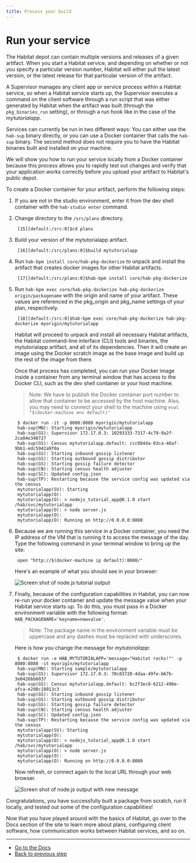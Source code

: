 ```yaml
---
title: Process your build
---
```


# Run your service
The Habitat depot can contain multiple versions and releases of a given artifact. When you start a Habitat service, and depending on whether or not you specify a particular version number, Habitat will either pull the latest version, or the latest release for that particular version of the artifact.

A Supervisor manages any client app or service process within a Habitat service, so when a Habitat service starts up, the Supervisor executes a command on the client software through a run script that was either generated by Habitat when the artifact was built (through the `pkg_binaries_run` setting), or through a run hook like in the case of the _mytutorialapp_.

Services can currently be run in two different ways: You can either use the `hab-sup` binary directly, or you can use a Docker container that calls the `hab-sup` binary. The second method does not require you to have the Habitat binaries built and installed on your machine.

We will show you how to run your service locally from a Docker container because this process allows you to rapidly test out changes and verify that your application works correctly before you upload your artifact to Habitat's public depot.

To create a Docker container for your artifact, perform the following steps:

1. If you are not in the studio environment, enter it from the dev shell container with the `hab-studio enter` command.
2. Change directory to the `/src/plans` directory.

        [15][default:/src:0]$cd plans

3. Build your version of the mytutorialapp artifact.

        [16][default:/src/plans:0]$build mytutorialapp

4. Run `hab-bpm install core/hab-pkg-dockerize` to unpack and install the artifact that creates docker images for other Habitat artifacts.

        [17][default:/src/plans:0]$hab-bpm install core/hab-pkg-dockerize

5. Run `hab-bpm exec core/hab-pkg-dockerize hab-pkg-dockerize origin/packagename` with the origin and name of your artifact. These values are referenced in the pkg_origin and pkg_name settings of your plan, respectively.

        [18][default:/src:0]$hab-bpm exec core/hab-pkg-dockerize hab-pkg-dockerize myorigin/mytutorialapp

    Habitat will proceed to unpack and install all necessary Habitat artifacts, the Habitat command-line interface (CLI) tools and binaries, the mytutorialapp artifact, and all of its dependencies. Then it will create an image using the Docker scratch image as the base image and build up the rest of the image from there.

    Once that process has completed, you can run your Docker image inside a container from any terminal window that has access to the Docker CLI, such as the dev shell container or your host machine.

      > Note: We have to publish the Docker container port number to allow that container to be accessed by the host machine. Also, you may need to connect your shell to the machine using `eval "$(docker-machine env default)"`

        $ docker run -it -p 8080:8080 myorigin/mytutorialapp
        hab-sup(MN): Starting myorigin/mytutorialapp
        hab-sup(GS): Supervisor 172.17.0.3: 10293333-7317-4c79-9a2f-2ca04e340727
        hab-sup(GS): Census mytutorialapp.default: ccc084da-03ca-46af-9bb1-edc5942a9f0a
        hab-sup(GS): Starting inbound gossip listener
        hab-sup(GS): Starting outbound gossip distributor
        hab-sup(GS): Starting gossip failure detector
        hab-sup(CN): Starting census health adjuster
        hab-sup(SC): Updated config.json
        hab-sup(TP): Restarting because the service config was updated via the census
        mytutorialapp(SV): Starting
        mytutorialapp(O):
        mytutorialapp(O): > nodejs_tutorial_app@0.1.0 start /hab/svc/mytutorialapp
        mytutorialapp(O): > node server.js
        mytutorialapp(O):
        mytutorialapp(O): Running on http://0.0.0.0:8080

4. Because we are running this service in a Docker container, you need the IP address of the VM that is running it to access the message of the day. Type the following command in your terminal window to bring up the site:

        open "http://$(docker-machine ip default):8080/"

    Here's an example of what you should see in your browser:

    ![Screen shot of node.js tutorial output](/images/nodejs-tutorial-output.png)

5. Finally, because of the configuration capabilities in Habitat, you can now re-run your docker container and update the message value when your Habitat service starts up. To do this, you must pass in a Docker environment variable with the following format: `HAB_PACKAGENAME='keyname=newvalue'`.

    > Note: The package name in the environment variable must be uppercase and any dashes must be replaced with underscores.

    Here is how you change the message for _mytutorialapp_:


        $ docker run -e HAB_MYTUTORIALAPP='message="Habitat rocks!"' -p 8080:8080 -it myorigin/mytutorialapp
        hab-sup(MN): Starting sample/mytutorialapp
        hab-sup(GS): Supervisor 172.17.0.3: 70c03728-4daa-49fe-b67b-3e0426bb6037
        hab-sup(GS): Census mytutorialapp.default: bc2f3ec8-6212-490e-afca-e2d8c18013c3
        hab-sup(GS): Starting inbound gossip listener
        hab-sup(GS): Starting outbound gossip distributor
        hab-sup(GS): Starting gossip failure detector
        hab-sup(CN): Starting census health adjuster
        hab-sup(SC): Updated config.json
        hab-sup(TP): Restarting because the service config was updated via the census
        mytutorialapp(SV): Starting
        mytutorialapp(O):
        mytutorialapp(O): > nodejs_tutorial_app@0.1.0 start /hab/svc/mytutorialapp
        mytutorialapp(O): > node server.js
        mytutorialapp(O):
        mytutorialapp(O): Running on http://0.0.0.0:8080


    Now refresh, or connect again to the local URL through your web browser.

    ![Screen shot of node.js output with new message](/images/nodejs-tutorial-update-output.png)

Congratulations, you have successfully built a package from scratch, run it locally, and tested out some of the configuration capabilities!

Now that you have played around with the basics of Habitat, go over to the Docs section of the site to learn more about plans, configuring client software, how communication works between Habitat services, and so on.

<hr>
<ul class="main-content--button-nav">
  <li><a href="/docs" class="button cta">Go to the Docs</a></li>
  <li><a href="/tutorials/getting-started-configure-plan/">Back to previous step</a></li>
</ul>
